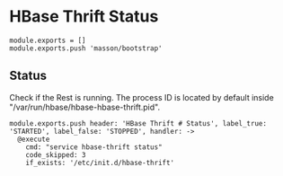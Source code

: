 
# HBase Thrift Status

    module.exports = []
    module.exports.push 'masson/bootstrap'

## Status

Check if the Rest is running. The process ID is located by default inside
"/var/run/hbase/hbase-hbase-thrift.pid".

    module.exports.push header: 'HBase Thrift # Status', label_true: 'STARTED', label_false: 'STOPPED', handler: ->
      @execute
        cmd: "service hbase-thrift status"
        code_skipped: 3
        if_exists: '/etc/init.d/hbase-thrift'
